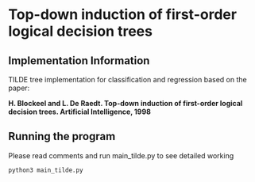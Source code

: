 # Top-down induction of first-order logical decision trees

## Implementation Information
TILDE tree implementation for classification and regression based on the paper:

**H. Blockeel and L. De Raedt. Top-down induction of first-order logical decision trees. Artificial Intelligence, 1998**

## Running the program

Please read comments and run main_tilde.py to see detailed working
```
python3 main_tilde.py
```

